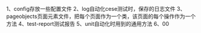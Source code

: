 1、config存放一些配置文件
2、log自动化cese测试时，保存的日志文件
3、pageobjects页面元素文件，把每个页面作为一个类，该页面的每个操作作为一个方法
4、test-report测试报告
5、unit自动化时用到的通用方法
6、00
